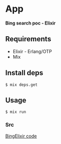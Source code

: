 # App

**Bing search poc - Elixir**

## Requirements
- Elixir - Erlang/OTP
- Mix

## Install deps
`$ mix deps.get`

## Usage
`$ mix run`

### Src
[BingElixir code](lib/app/BingElixir.ex)

